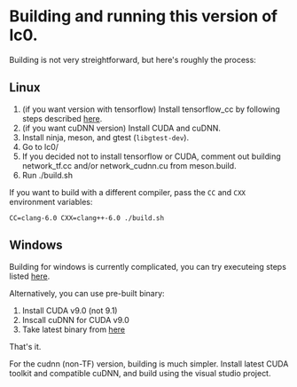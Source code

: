 # Building and running this version of lc0.

Building is not very streightforward, but here's roughly the process:

## Linux

1. (if you want version with tensorflow) Install tensorflow_cc by following steps described [here](https://github.com/FloopCZ/tensorflow_cc).
2. (if you want cuDNN version) Install CUDA and cuDNN.
3. Install ninja, meson, and gtest (`libgtest-dev`).
4. Go to lc0/
5. If you decided not to install tensorflow or CUDA, comment out building network_tf.cc and/or network_cudnn.cu from meson.build.
6. Run ./build.sh

If you want to build with a different compiler, pass the `CC` and `CXX` environment variables:

    CC=clang-6.0 CXX=clang++-6.0 ./build.sh

## Windows

Building for windows is currently complicated, you can try executeing steps listed [here](https://github.com/glinscott/leela-chess/issues/334#issuecomment-382848569).

Alternatively, you can use pre-built binary:

1. Install CUDA v9.0 (not 9.1)
2. Inscall cuDNN for CUDA v9.0
3. Take latest binary from [here](https://crem.xyz/lc0/)

That's it.

For the cudnn (non-TF) version, building is much simpler. Install latest CUDA toolkit and compatible cuDNN, and build using the visual studio project.
